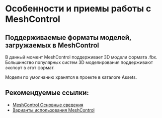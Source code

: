 # Особенности и приемы работы с MeshControl

## Поддерживаемые форматы моделей, загружаемых в MeshControl

В данный момент MeshControl поддерживает 3D модели формата .fbx. Большинство популярных систем 3D моделирования поддерживают экспорт в этот формат.

Модели по умолчанию хранятся в проекте в каталоге Assets.



## Рекомендуемые ссылки:

- [MeshControl Основные сведения](README.md)
- [Варианты использования MeshControl](.presentations/README.md)



